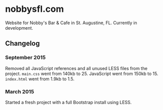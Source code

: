 # nobbysfl.com

Website for Nobby's Bar & Cafe in St. Augustine, FL. Currently in development.

## Changelog

### September 2015

Removed all JavaScript references and all unused LESS files from the project.
`main.css` went from 140kb to 25. JavaScript went from 150kb to 15. `index.html`
went from 1.9kb to 1.5.


### March 2015

Started a fresh project with a full Bootstrap install using LESS.